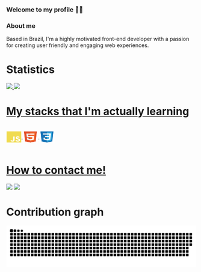 ### Welcome to my profile 👋💙

### About me

Based in Brazil, I'm a highly motivated
                 front-end developer with a passion for creating user friendly
                 and engaging web experiences.

# Statistics

<div>
  <a href="https://github.com/Tubaral">
  <img height="180em" src="https://github-readme-stats.vercel.app/api?username=tubaral&show_icons=true&theme=tokyonight&include_all_commits=true&count_private=true"/>
  <img height="180em" src="https://github-readme-stats.vercel.app/api/top-langs/?username=tubaral&layout=compact&langs_count=6&theme=tokyonight"/>
</div>

# My stacks that I'm actually learning

<div style="display: inline_block"><br>
  <img align="center" alt="Js" height="30" width="40" src="https://raw.githubusercontent.com/devicons/devicon/master/icons/javascript/javascript-plain.svg">
  <img align="center" alt="HTML" height="30" width="40" src="https://raw.githubusercontent.com/devicons/devicon/master/icons/html5/html5-original.svg">
  <img align="center" alt="CSS" height="30" width="40" src="https://raw.githubusercontent.com/devicons/devicon/master/icons/css3/css3-original.svg">
</div>
 
 <br>
 
  # How to contact me!
 
<div> 
  
  <a href = "mailto:thiagoml0886@gmail.com"><img src="https://img.shields.io/badge/-Gmail-%23333?style=for-the-badge&logo=gmail&logoColor=white" target="_blank"></a>
  <a href="https://www.linkedin.com/in/thiago-marques-8b876b15b" target="_blank"><img src="https://img.shields.io/badge/-LinkedIn-%230077B5?style=for-the-badge&logo=linkedin&logoColor=white"></a> 

  # Contribution graph
 
  ![Snake animation](https://github.com/Tubaral/Tubaral/blob/output/github-contribution-grid-snake.svg)

</div>
